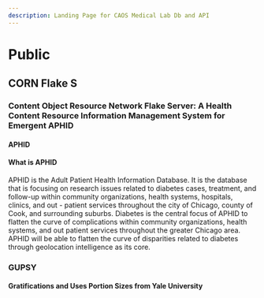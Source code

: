 ```yaml
---
description: Landing Page for CAOS Medical Lab Db and API
---
```


# Public

## CORN Flake S

### Content Object Resource Network Flake Server:  A Health Content Resource Information Management System for Emergent APHID

#### APHID

#### What is APHID

APHID is the Adult Patient Health Information Database.  It is the database that is focusing on research issues related to diabetes cases, treatment, and follow-up within community organizations, health systems, hospitals, clinics, and out - patient services throughout the city of Chicago, county of Cook, and surrounding suburbs.  Diabetes is the central focus of APHID to flatten the curve of complications within community organizations, health systems, and out patient services throughout the greater Chicago area.  APHID will be able to flatten the curve of disparities related to diabetes through geolocation intelligence as its core.

### GUPSY

#### Gratifications and Uses Portion Sizes from Yale University

